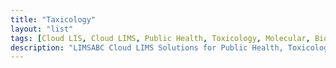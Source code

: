 ```yaml
---
title: "Taxicology"
layout: "list"
tags: [Cloud LIS, Cloud LIMS, Public Health, Toxicology, Molecular, Biorepository]
description: "LIMSABC Cloud LIMS Solutions for Public Health, Toxicology, Biorepository, Molecula"
---
```

